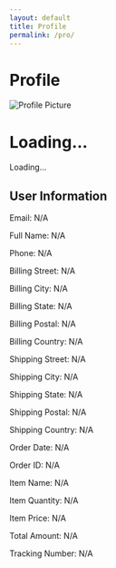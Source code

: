 ```yaml
---
layout: default
title: Profile
permalink: /pro/
---
```


# Profile

<div id="profilePage">
  <!-- Profile Section -->
  <div class="profile-container">
    <img id="profilePicture" src="default-avatar.png" alt="Profile Picture">
    <h1 id="profileName">Loading...</h1>
    <p id="profileEmail">Loading...</p>
  </div>

<div id="results-container">

<div id="user-info-container">
  <h2>User Information</h2>
  <p id="email">Email: N/A</p>
  <p id="name">Full Name: N/A</p>
  <p id="phone">Phone: N/A</p>
  <p id="billing-street">Billing Street: N/A</p>
  <p id="billing-city">Billing City: N/A</p>
  <p id="billing-state">Billing State: N/A</p>
  <p id="billing-postal">Billing Postal: N/A</p>
  <p id="billing-country">Billing Country: N/A</p>
  <p id="shipping-street">Shipping Street: N/A</p>
  <p id="shipping-city">Shipping City: N/A</p>
  <p id="shipping-state">Shipping State: N/A</p>
  <p id="shipping-postal">Shipping Postal: N/A</p>
  <p id="shipping-country">Shipping Country: N/A</p>
  <p id="order-date">Order Date: N/A</p>
  <p id="order-id">Order ID: N/A</p>
  <p id="item-name">Item Name: N/A</p>
  <p id="item-quantity">Item Quantity: N/A</p>
  <p id="item-price">Item Price: N/A</p>
  <p id="total-amount">Total Amount: N/A</p>
  <p id="tracking-number">Tracking Number: N/A</p>
</div>









  <style>

    .card {
      background-color: white;
      box-shadow: 0 4px 8px rgba(0, 0, 0, 0.1);
      width: 400px;
      padding: 20px;
      border-radius: 8px;
    }

    .card h2 {
      margin-top: 0;
      color: #333;
    }

    .card p {
      margin: 8px 0;
      color: #555;
    }

    .loading,
    .error {
      text-align: center;
      color: #888;
    }

    .spinner {
      border: 4px solid rgba(255, 255, 255, 0.3);
      border-top: 4px solid #333;
      border-radius: 50%;
      width: 30px;
      height: 30px;
      animation: spin 1s linear infinite;
    }

    @keyframes spin {
      0% { transform: rotate(0deg); }
      100% { transform: rotate(360deg); }
    }
  </style>






  <div id="card-container">















<script>
  // Google Apps Script API URL
  const apiUrl = "https://script.google.com/macros/s/AKfycbwGUhSttkDP3B8bUie3h_zHvoUHfZgohHofiL_EonGAyV6TNXhPbFmXiGD78DFXwzBKAA/exec";

  // Function to display loading state
  function displayLoadingState() {
    const cardContainer = document.getElementById("card-container");
    cardContainer.innerHTML = `
      <div class="loading">
        <div class="spinner"></div>
        <p>Loading...</p>
      </div>
    `;
  }

  // Function to display error state
  function displayErrorState() {
    const cardContainer = document.getElementById("card-container");
    cardContainer.innerHTML = `
      <div class="error">
        <p>Sorry, something went wrong. Please try again later.</p>
      </div>
    `;
  }

  // Function to display user data in a card format
  function displayUserData(data) {
    const cardContainer = document.getElementById("card-container");

    if (!data || data.error) {
      cardContainer.innerHTML = `<div class="card"><h2>User Information</h2><p>No data found.</p></div>`;
      return;
    }

    // Assuming you're working with the first element in the array
    const user = data[0];

    // Function to sanitize the field names
    function sanitizeHeader(header) {
      return header.replace(/["\s]/g, '').trim(); // Remove quotes and spaces
    }

    // Log the sanitized keys and values for debugging
    console.log('Sanitized Data:', user);

    cardContainer.innerHTML = `
      <div class="card">
        <h2>User Information</h2>
        <p><strong>Email:</strong> ${user[sanitizeHeader("Email")] || "N/A"}</p>
        <p><strong>Full Name:</strong> ${user[sanitizeHeader("Name")] || "N/A"}</p>
        <p><strong>Phone:</strong> ${user[sanitizeHeader("Phone")] || "N/A"}</p>
        <p><strong>Billing Street:</strong> ${user[sanitizeHeader("Billing Street")] || "N/A"}</p>
        <p><strong>Billing City:</strong> ${user[sanitizeHeader("Billing City")] || "N/A"}</p>
        <p><strong>Billing State:</strong> ${user[sanitizeHeader("Billing State")] || "N/A"}</p>
        <p><strong>Billing Postal:</strong> ${user[sanitizeHeader("Billing Postal")] || "N/A"}</p>
        <p><strong>Billing Country:</strong> ${user[sanitizeHeader("Billing Country")] || "N/A"}</p>
        <p><strong>Shipping Street:</strong> ${user[sanitizeHeader("Shipping Street")] || "N/A"}</p>
        <p><strong>Shipping City:</strong> ${user[sanitizeHeader("Shipping City")] || "N/A"}</p>
        <p><strong>Shipping State:</strong> ${user[sanitizeHeader("Shipping State")] || "N/A"}</p>
        <p><strong>Shipping Postal:</strong> ${user[sanitizeHeader("Shipping Postal")] || "N/A"}</p>
        <p><strong>Shipping Country:</strong> ${user[sanitizeHeader("Shipping Country")] || "N/A"}</p>
        <p><strong>Order Date:</strong> ${user[sanitizeHeader("Order Date")] || "N/A"}</p>
        <p><strong>Order ID:</strong> ${user[sanitizeHeader("Order ID")] || "N/A"}</p>
        <p><strong>Item Name:</strong> ${user[sanitizeHeader("Item Name")] || "N/A"}</p>
        <p><strong>Item Quantity:</strong> ${user[sanitizeHeader("Item Quantity")] || "N/A"}</p>
        <p><strong>Item Price:</strong> ${user[sanitizeHeader("Item Price")] || "N/A"}</p>
        <p><strong>Total Amount:</strong> ${user[sanitizeHeader("Total Amount")] || "N/A"}</p>
        <p><strong>Tracking Number:</strong> ${user[sanitizeHeader("Tracking Number")] || "N/A"}</p>
      </div>
    `;
  }

  // Function to fetch data by email
  async function fetchUserData(email) {
    displayLoadingState();

    try {
      const response = await fetch(`${apiUrl}?email=${encodeURIComponent(email)}`);
      if (!response.ok) {
        throw new Error("Network response was not ok");
      }
      
      const data = await response.json();
      displayUserData(data);
    } catch (error) {
      console.error("Error fetching data:", error);
      displayErrorState();
    }
  }

 // Function to display user data
function displayUserData(data) {
  // Select all elements by ID where we want to insert the data
  document.getElementById("email").textContent = `Email: ${data["\"Email\""] || "N/A"}`;
  document.getElementById("name").textContent = `Full Name: ${data["\"Name\""] || "N/A"}`;
  document.getElementById("phone").textContent = `Phone: ${data["\"Phone\""] || "N/A"}`;
  document.getElementById("billing-street").textContent = `Billing Street: ${data["\"Billing Street\""] || "N/A"}`;
  document.getElementById("billing-city").textContent = `Billing City: ${data["\"Billing City\""] || "N/A"}`;
  document.getElementById("billing-state").textContent = `Billing State: ${data["\"Billing State\""] || "N/A"}`;
  document.getElementById("billing-postal").textContent = `Billing Postal: ${data["\"Billing Postal\""] || "N/A"}`;
  document.getElementById("billing-country").textContent = `Billing Country: ${data["\"Billing Country\""] || "N/A"}`;
  document.getElementById("shipping-street").textContent = `Shipping Street: ${data["\"Shipping Street\""] || "N/A"}`;
  document.getElementById("shipping-city").textContent = `Shipping City: ${data["\"Shipping City\""] || "N/A"}`;
  document.getElementById("shipping-state").textContent = `Shipping State: ${data["\"Shipping State\""] || "N/A"}`;
  document.getElementById("shipping-postal").textContent = `Shipping Postal: ${data["\"Shipping Postal\""] || "N/A"}`;
  document.getElementById("shipping-country").textContent = `Shipping Country: ${data["\"Shipping Country\""] || "N/A"}`;
  document.getElementById("order-date").textContent = `Order Date: ${data["\"Order Date\""] || "N/A"}`;
  document.getElementById("order-id").textContent = `Order ID: ${data["\"Order ID\""] || "N/A"}`;
  document.getElementById("item-name").textContent = `Item Name: ${data["\"Item Name\""] || "N/A"}`;
  document.getElementById("item-quantity").textContent = `Item Quantity: ${data["\"Item Quantity\""] || "N/A"}`;
  document.getElementById("item-price").textContent = `Item Price: ${data["\"Item Price\""] || "N/A"}`;
  document.getElementById("total-amount").textContent = `Total Amount: ${data["\"Total Amount\""] || "N/A"}`;
  document.getElementById("tracking-number").textContent = `Tracking Number: ${data["\"Tracking Number\""] || "N/A"}`;
}

// Fetch and display user data when the page loads
document.addEventListener("DOMContentLoaded", () => {
  const email = localStorage.getItem("userEmail"); // Get email from localStorage

  if (!email) {
    displayErrorState();
    return;
  }

  fetchUserData(email);
});

</script>
